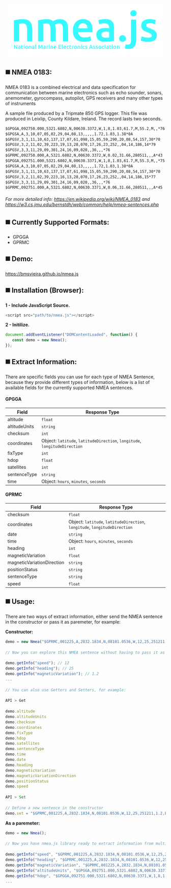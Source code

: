 <p align="center">
<img width="" src="https://raw.githubusercontent.com/BMSVieira/nmea.js/refs/heads/main/demo/img/logo.png">
</p>

◼️ NMEA 0183:
-
<p>
   NMEA 0183 is a combined electrical and data specification for communication between marine electronics such as echo sounder, sonars, anemometer, gyrocompass, autopilot, GPS receivers and many other types of instruments
</p>
<p>
   A sample file produced by a Tripmate 850 GPS logger. This file was produced in Leixlip, County Kildare, Ireland. The record lasts two seconds.
</p>

```html
$GPGGA,092750.000,5321.6802,N,00630.3372,W,1,8,1.03,61.7,M,55.2,M,,*76
$GPGSA,A,3,10,07,05,02,29,04,08,13,,,,,1.72,1.03,1.38*0A
$GPGSV,3,1,11,10,63,137,17,07,61,098,15,05,59,290,20,08,54,157,30*70
$GPGSV,3,2,11,02,39,223,19,13,28,070,17,26,23,252,,04,14,186,14*79
$GPGSV,3,3,11,29,09,301,24,16,09,020,,36,,,*76
$GPRMC,092750.000,A,5321.6802,N,00630.3372,W,0.02,31.66,280511,,,A*43
$GPGGA,092751.000,5321.6802,N,00630.3371,W,1,8,1.03,61.7,M,55.3,M,,*75
$GPGSA,A,3,10,07,05,02,29,04,08,13,,,,,1.72,1.03,1.38*0A
$GPGSV,3,1,11,10,63,137,17,07,61,098,15,05,59,290,20,08,54,157,30*70
$GPGSV,3,2,11,02,39,223,16,13,28,070,17,26,23,252,,04,14,186,15*77
$GPGSV,3,3,11,29,09,301,24,16,09,020,,36,,,*76
$GPRMC,092751.000,A,5321.6802,N,00630.3371,W,0.06,31.66,280511,,,A*45
```
###### For more detailed info: https://en.wikipedia.org/wiki/NMEA_0183 and https://w3.cs.jmu.edu/bernstdh/web/common/help/nmea-sentences.php

◼️ Currently Supported Formats:
-
- GPGGA
- GPRMC


◼️ Demo:
-
https://bmsvieira.github.io/nmea.js

◼️ Installation (Browser):
-

<b>1 - Include JavaScript Source.</b>
```javascript
<script src="path/to/nmea.js"></script>
```
<b>2 - Initilize.</b>
```javascript
document.addEventListener("DOMContentLoaded", function() {
   const demo = new Nmea();
});
```

◼️ Extract Information:
-

There are specific fields you can use for each type of NMEA Sentence, because they provide different types of information, below is a list of available fields for the currently supported NMEA sentences.

#### GPGGA
| Field | Response Type |
| --- | --- |
| altitude | `float` |
| altitudeUnits | `string` |
| checksum | `int`|
| coordinates | Object: `latitude`, `latitudeDirection`, `longitude`, `longitudeDirection` |
| fixType  | `int`  |
| hdop  | `float`  |
| satellites | `int` |
| sentenceType| `string`|
| time| Object: `hours`, `minutes`, `seconds`|

#### GPRMC
| Field | Response Type |
| --- | --- |
| checksum | `float` |
| coordinates | Object: `latitude`, `latitudeDirection`, `longitude`, `longitudeDirection` |
| date |  `string`|
| time| Object: `hours`, `minutes`, `seconds`|
| heading | `int` |
| magneticVariation  | `float`  |
| magneticVariationDirection  | `string`  |
| positionStatus | `string` |
| sentenceType| `string`|
| speed | `float` |

◼️ Usage:
-

There are two ways of extract information, either send the NMEA sentence in the constructor or pass it as paremeter, for example:

<b>Constructor:</b>
```javascript
demo = new Nmea("$GPRMC,001225,A,2832.1834,N,08101.0536,W,12,25,251211,1.2,E,A*03");

// Now you can explore this NMEA sentence without having to pass it as a paremeter when using the method, for example:

demo.getInfo("speed"); // 12
demo.getInfo("heading"); // 25
demo.getInfo("magneticVariation"); // 1.2
...

// You can also use Getters and Setters, for example:

API > Get

demo.altitude
demo.altitudeUnits
demo.checksum
demo.coordinates
demo.fixType
demo.hdop
demo.satellites
demo.sentenceType
demo.time
demo.date
demo.heading
demo.magneticVariation
demo.magneticVariationDirection
demo.positionStatus
demo.speed 

API > Set

// Define a new sentence in the constructor
demo.set = "$GPRMC,001225,A,2832.1834,N,08101.0536,W,12,25,251211,1.2,E,A*03";

```

<b>As a paremeter:</b>
```javascript
demo = new Nmea();

// Now you have nmea.js library ready to extract information from multiple and different nmea sentences, as long as you pass it as parameter, for example:

demo.getInfo("speed", "$GPRMC,001225,A,2832.1834,N,08101.0536,W,12,25,251211,1.2,E,A*03"); // 12
demo.getInfo("heading", "$GPRMC,001225,A,2832.1834,N,08101.0536,W,12,25,251211,1.2,E,A*03"); // 25
demo.getInfo("magneticVariation", "$GPRMC,001225,A,2832.1834,N,08101.0536,W,12,25,251211,1.2,E,A*03"); // 1.2
demo.getInfo("altitudeUnits", "$GPGGA,092751.000,5321.6802,N,00630.3371,W,1,8,1.03,61.7,M,55.3,M,,*75"); // M
demo.getInfo("hdop", "$GPGGA,092751.000,5321.6802,N,00630.3371,W,1,8,1.03,61.7,M,55.3,M,,*75"); // 1.03
...
```


